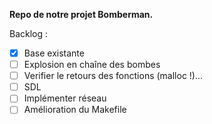 **Repo de notre projet Bomberman.**

Backlog : 
- [x] Base existante
- [ ] Explosion en chaîne des bombes
- [ ] Verifier le retours des fonctions (malloc !)...
- [ ] SDL
- [ ] Implémenter réseau
- [ ] Amélioration du Makefile
